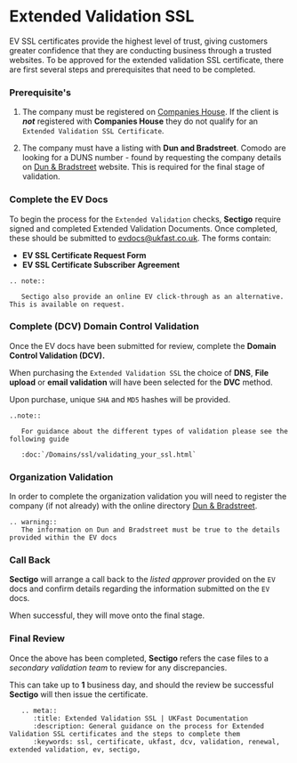 # Extended Validation SSL

EV SSL certificates provide the highest level of trust, giving customers greater confidence that they are conducting business through a trusted websites. To be approved for the extended validation SSL certificate, there are first several steps and prerequisites that need to be completed. 

### Prerequisite's

1. The company must be registered on [Companies House](https://www.gov.uk/government/organisations/companies-house). If the client is ***not*** registered with **Companies House** they do not qualify for an `Extended Validation SSL Certificate`.

2. The company must have a listing with **Dun and Bradstreet**.
Comodo are looking for a DUNS number - found by requesting the company details on [Dun & Bradstreet](http://www.dnb.co.uk/) website. This is required for the final stage of validation.

### Complete the EV Docs

To begin the process for the `Extended Validation` checks, **Sectigo** require signed and completed Extended Validation Documents. Once completed, these should be submitted to evdocs@ukfast.co.uk. The forms contain:

* **EV SSL Certificate Request Form**
* **EV SSL Certificate Subscriber Agreement**

```eval_rst
.. note::

   Sectigo also provide an online EV click-through as an alternative. This is available on request.

```

### Complete (DCV) Domain Control Validation

Once the EV docs have been submitted for review, complete the **Domain Control Validation (DCV).**

When purchasing the `Extended Validation SSL` the choice of **DNS**, **File upload** or **email validation** will have been selected for the **DVC** method.

Upon purchase, unique `SHA` and `MD5` hashes will be provided. 

```eval_rst
..note::

   For guidance about the different types of validation please see the following guide

   :doc:`/Domains/ssl/validating_your_ssl.html`

```

### Organization Validation

In order to complete the organization validation you will need to register the company (if not already) with the online directory [Dun & Bradstreet](http://www.dnb.co.uk/).

```eval_rst
.. warning::
   The information on Dun and Bradstreet must be true to the details provided within the EV docs
```

### Call Back

**Sectigo** will arrange a call back to the *listed approver* provided on the `EV` docs and confirm details regarding the information submitted on the `EV` docs. 

When successful, they will move onto the final stage.

### Final Review

Once the above has been completed, **Sectigo** refers the case files to a *secondary validation team* to review for any discrepancies.

This can take up to **1** business day, and should the review be successful **Sectigo** will then issue the certificate.

```eval_rst
   .. meta::
      :title: Extended Validation SSL | UKFast Documentation
      :description: General guidance on the process for Extended Validation SSL certificates and the steps to complete them
      :keywords: ssl, certificate, ukfast, dcv, validation, renewal, extended validation, ev, sectigo, 
```
